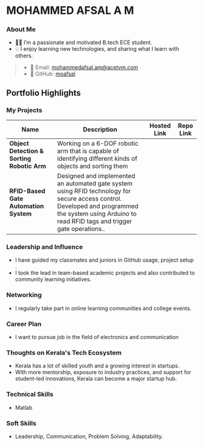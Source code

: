 # MOHAMMED AFSAL A M


### About Me
* 👨‍💻 I’m a passionate and motivated B.tech ECE student.
* 💡 I enjoy learning new technologies, and sharing what I learn with others.
> * 📧 Email: [mohammedafsal.am@acetvm.com](mailto:mohammedafsal.am@acetvm.com)
> * 🔗 GitHub: [moafsal](https://github.com/moafsal)


## Portfolio Highlights 


### My Projects

| Name                | Description                                                               | Hosted Link                              | Repo Link                                                      |
|---------------------|---------------------------------------------------------------------------|------------------------------------------|----------------------------------------------------------------|
| **Object Detection & Sorting Robotic Arm**  |Working on a 6-DOF robotic arm that is capable of identifying different kinds of objects and sorting them| |
| **RFID-Based Gate Automation System**  |Designed and implemented an automated gate system using RFID technology for secure access control. Developed and programmed the system using Arduino to read RFID tags and trigger gate operations.. |   |   |


### Leadership and Influence

* I have guided my classmates and juniors in GitHub usage, project setup .
* I took the lead in team-based academic projects and also contributed to community learning initiatives.

### Networking

* I regularly take part in online learning communities  and college  events.


### Career Plan

* I want to pursue job in the field of electronics and communication 


### Thoughts on Kerala's Tech Ecosystem

* Kerala has a lot of skilled youth and a growing interest in startups.
* With more mentorship, exposure to industry practices, and support for student-led innovations, Kerala can become a major startup hub.

### Technical Skills


* Matlab


### Soft Skills

* Leadership, Communication, Problem Solving, Adaptability.
